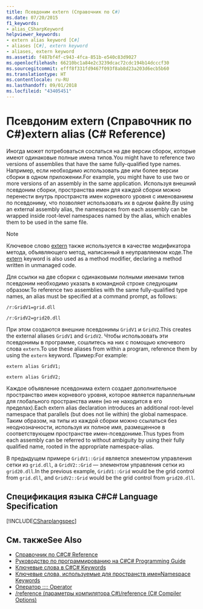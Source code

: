 ```yaml
---
title: Псевдоним extern (Справочник по C#)
ms.date: 07/20/2015
f1_keywords:
- alias_CSharpKeyword
helpviewer_keywords:
- extern alias keyword [C#]
- aliases [C#], extern keyword
- aliases, extern keyword
ms.assetid: f487bf4f-c943-4fca-851b-e540c83d9027
ms.openlocfilehash: 66210bc1a84e2c3239dcac72cdc194b14dcccf30
ms.sourcegitcommit: efff8f331fd9467f093f8ab8d23a203d6ecb5b60
ms.translationtype: HT
ms.contentlocale: ru-RU
ms.lasthandoff: 09/01/2018
ms.locfileid: "43405451"
---
```

# <a name="extern-alias-c-reference"></a><span data-ttu-id="8aa43-102">Псевдоним extern (Справочник по C#)</span><span class="sxs-lookup"><span data-stu-id="8aa43-102">extern alias (C# Reference)</span></span>
<span data-ttu-id="8aa43-103">Иногда может потребоваться сослаться на две версии сборок, которые имеют одинаковые полные имена типов.</span><span class="sxs-lookup"><span data-stu-id="8aa43-103">You might have to reference two versions of assemblies that have the same fully-qualified type names.</span></span> <span data-ttu-id="8aa43-104">Например, если необходимо использовать две или более версии сборки в одном приложении.</span><span class="sxs-lookup"><span data-stu-id="8aa43-104">For example, you might have to use two or more versions of an assembly in the same application.</span></span> <span data-ttu-id="8aa43-105">Используя внешний псевдоним сборки, пространства имен для каждой сборки можно перенести внутрь пространств имен корневого уровня с именованием по псевдониму, что позволяет использовать их в одном файле.</span><span class="sxs-lookup"><span data-stu-id="8aa43-105">By using an external assembly alias, the namespaces from each assembly can be wrapped inside root-level namespaces named by the alias, which enables them to be used in the same file.</span></span>  
  
> [!NOTE]
>  <span data-ttu-id="8aa43-106">Ключевое слово [extern](../../../csharp/language-reference/keywords/extern.md) также используется в качестве модификатора метода, объявляющего метод, написанный в неуправляемом коде.</span><span class="sxs-lookup"><span data-stu-id="8aa43-106">The [extern](../../../csharp/language-reference/keywords/extern.md) keyword is also used as a method modifier, declaring a method written in unmanaged code.</span></span>  
  
 <span data-ttu-id="8aa43-107">Для ссылки на две сборки с одинаковыми полными именами типов псевдоним необходимо указать в командной строке следующим образом:</span><span class="sxs-lookup"><span data-stu-id="8aa43-107">To reference two assemblies with the same fully-qualified type names, an alias must be specified at a command prompt, as follows:</span></span>  
  
 `/r:GridV1=grid.dll`  
  
 `/r:GridV2=grid20.dll`  
  
 <span data-ttu-id="8aa43-108">При этом создаются внешние псевдонимы `GridV1` и `GridV2`.</span><span class="sxs-lookup"><span data-stu-id="8aa43-108">This creates the external aliases `GridV1` and `GridV2`.</span></span> <span data-ttu-id="8aa43-109">Чтобы использовать эти псевдонимы в программе, сошлитесь на них с помощью ключевого слова `extern`.</span><span class="sxs-lookup"><span data-stu-id="8aa43-109">To use these aliases from within a program, reference them by using the `extern` keyword.</span></span> <span data-ttu-id="8aa43-110">Пример:</span><span class="sxs-lookup"><span data-stu-id="8aa43-110">For example:</span></span>  
  
 `extern alias GridV1;`  
  
 `extern alias GridV2;`  
  
 <span data-ttu-id="8aa43-111">Каждое объявление псевдонима extern создает дополнительное пространство имен корневого уровня, которое является параллельным для глобального пространства имен (но не находится в его пределах).</span><span class="sxs-lookup"><span data-stu-id="8aa43-111">Each extern alias declaration introduces an additional root-level namespace that parallels (but does not lie within) the global namespace.</span></span> <span data-ttu-id="8aa43-112">Таким образом, на типы из каждой сборки можно ссылаться без неоднозначности, используя их полное имя, размещенное в соответствующем пространстве имен-псевдониме.</span><span class="sxs-lookup"><span data-stu-id="8aa43-112">Thus types from each assembly can be referred to without ambiguity by using their fully qualified name, rooted in the appropriate namespace-alias.</span></span>  
  
 <span data-ttu-id="8aa43-113">В предыдущем примере `GridV1::Grid` является элементом управления сетки из `grid.dll`, а `GridV2::Grid` — элементом управления сетки из `grid20.dll`.</span><span class="sxs-lookup"><span data-stu-id="8aa43-113">In the previous example, `GridV1::Grid` would be the grid control from `grid.dll`, and `GridV2::Grid` would be the grid control from `grid20.dll`.</span></span>  
  
## <a name="c-language-specification"></a><span data-ttu-id="8aa43-114">Спецификация языка C#</span><span class="sxs-lookup"><span data-stu-id="8aa43-114">C# Language Specification</span></span>  
 [!INCLUDE[CSharplangspec](~/includes/csharplangspec-md.md)]  
  
## <a name="see-also"></a><span data-ttu-id="8aa43-115">См. также</span><span class="sxs-lookup"><span data-stu-id="8aa43-115">See Also</span></span>

- [<span data-ttu-id="8aa43-116">Справочник по C#</span><span class="sxs-lookup"><span data-stu-id="8aa43-116">C# Reference</span></span>](../../../csharp/language-reference/index.md)  
- [<span data-ttu-id="8aa43-117">Руководство по программированию на C#</span><span class="sxs-lookup"><span data-stu-id="8aa43-117">C# Programming Guide</span></span>](../../../csharp/programming-guide/index.md)  
- [<span data-ttu-id="8aa43-118">Ключевые слова в C#</span><span class="sxs-lookup"><span data-stu-id="8aa43-118">C# Keywords</span></span>](../../../csharp/language-reference/keywords/index.md)  
- [<span data-ttu-id="8aa43-119">Ключевые слова, используемые для пространств имен</span><span class="sxs-lookup"><span data-stu-id="8aa43-119">Namespace Keywords</span></span>](../../../csharp/language-reference/keywords/namespace-keywords.md)  
- [<span data-ttu-id="8aa43-120">Оператор ::</span><span class="sxs-lookup"><span data-stu-id="8aa43-120">:: Operator</span></span>](../../../csharp/language-reference/operators/namespace-alias-qualifer.md)  
- [<span data-ttu-id="8aa43-121">/reference (параметры компилятора C#)</span><span class="sxs-lookup"><span data-stu-id="8aa43-121">/reference (C# Compiler Options)</span></span>](../../../csharp/language-reference/compiler-options/reference-compiler-option.md)
